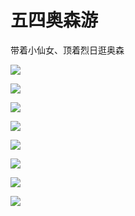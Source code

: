 # 五四奥森游

带着小仙女、顶着烈日逛奥森

![](https://fudongdong-statics.oss-cn-beijing.aliyuncs.com/images/20220503/9f51acd318bd409dba1c537c98021315.png?x-oss-process=image/auto-orient,1/interlace,1/quality,q_50/format,jpg)

![](https://fudongdong-statics.oss-cn-beijing.aliyuncs.com/images/20220503/9ffada90d54b4599adc2f38aad135056.png?x-oss-process=image/auto-orient,1/interlace,1/quality,q_50/format,jpg)

![](https://fudongdong-statics.oss-cn-beijing.aliyuncs.com/images/20220503/6cb4d997f2c14ec19c59b9d77d57ee54.png?x-oss-process=image/auto-orient,1/interlace,1/quality,q_50/format,jpg)

![](https://fudongdong-statics.oss-cn-beijing.aliyuncs.com/images/20220503/c6923aff13ca418d814ba27a7ddc6c6c.png?x-oss-process=image/auto-orient,1/interlace,1/quality,q_50/format,jpg)

![](https://fudongdong-statics.oss-cn-beijing.aliyuncs.com/images/20220503/be029d0874e64de99d5ec80b5f7229a2.png?x-oss-process=image/auto-orient,1/interlace,1/quality,q_50/format,jpg)

![](https://fudongdong-statics.oss-cn-beijing.aliyuncs.com/images/20220503/7fff13d4b6fb46529af93a34e9dfabd0.png?x-oss-process=image/auto-orient,1/interlace,1/quality,q_50/format,jpg)

![](https://fudongdong-statics.oss-cn-beijing.aliyuncs.com/images/20220503/98b11fac910c46b297c8b7918493b788.png?x-oss-process=image/auto-orient,1/interlace,1/quality,q_50/format,jpg)

![](https://fudongdong-statics.oss-cn-beijing.aliyuncs.com/images/20220503/6dfcdb71f0734c0d971eb163b666c9b3.png?x-oss-process=image/auto-orient,1/interlace,1/quality,q_50/format,jpg)

